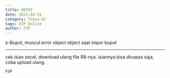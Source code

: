 ```yaml
---
title: 48707
date: 2021-03-31
category: Tanya-SC
tags: DJP Online
author: FSP
---
```


e-Bupot, muncul error object object saat impor bupot

---

cek isian excel, download ulang file R8-nya. isiannya bisa dicopas saja, coba upload ulang.

`FSP`
